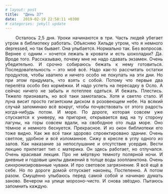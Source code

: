 ```yaml
---
# layout: post
title:  "День 37"
date:   2019-02-19 22:58:11 +0300
# categories: jekyll update
---
```


<div style="text-align: justify">
&nbsp;&nbsp;&nbsp;&nbsp;
Осталось 2,5 дня. Уроки начинаются в три. Часть людей убегает утром в библиотеку работать. Объясняю Хильде утром, что я немного depressed, но так бывает. Она улыбается. Нормально так. Без вопросов. Вернее с одним – хочется лежать в кровати и есть шоколадки? Да. Вроде того. Рассказываю, почему мне не надо сдавать экзамен. Очень убедительно. И срочно собираюсь бежать к нему готовиться. Последовательность – это моё всё. Надо как-то рассчитать остатки продуктов, чтобы хватило и ничего особо не покупать на эти дни. Но при этом придумать, что взять с собой. Потому что первые два перелёта особо без кормёжки. И надо успеть на пересадку в Осло. А сейчас ничего не забыть и потеплее одеться. И бежать. Плестись. Тяжело признавать, но всё таки замоталась. Хотя и светло стало. И луна висит просто гигантским диском в розовеющем небе. На всякий случай запоминаю всё вокруг, чтобы почувствовать от этого радость когда-нибудь потом. И море. По дороге, которая совсем уже спускается к универу, на пригорке, открывается вид на ту сторону лагуны, на горы совсем вдали, на свободное ото льда море. Оно тёмное и немного беснуется. Прекрасное. И из окон библиотеки его тоже видно. Как же всё таки здорово спроектировано здание. Очень светлое, удобное и всё изломанное. Сижу в кресле в углу одного из залов. Как наказание за непослушание и отсутствие усердия. Вести лекцию прилетает тип с материка. Он здесь работает, но отлучался. Очень красивая лекция. Про не мёртвую темноту полярной ночи. И дневные и годовые циклы движений в толще воды зоопланктона. Очень синхронизированные чуваки. И про световое загрязнение. Я всё ещё в себе. Но по дороге домой отпускает наконец. Постепенно. А потом разом. Смущённо улыбаюсь перед самой собой и начинаю думать заново. Вечером на улице морозно-чисто. И снова звёздно. Пытаюсь запомнить каждую.
</div>

<div class="container">
  <div class="image-gallery">
    <div class="column">
      <div class="image-item">
        <img src="{{site.baseurl}}/assets/images/191.png" alt="" />
        <div class="overlay"><span></span></div>
      </div>
      <div class="image-item">
        <img src="{{site.baseurl}}/assets/images/193.png" alt="" />
        <div class="overlay"><span></span></div>
      </div>
      <div class="image-item">
        <img src="{{site.baseurl}}/assets/images/195.png" alt="" />
        <div class="overlay"><span></span></div>
      </div>
      <div class="image-item">
        <img src="{{site.baseurl}}/assets/images/197.png" alt="" />
        <div class="overlay"><span></span></div>
      </div>
      <div class="image-item">
        <img src="{{site.baseurl}}/assets/images/199.png" alt="" />
        <div class="overlay"><span></span></div>
      </div>
    </div>
    <div class="column">
      <div class="image-item">
        <img src="{{site.baseurl}}/assets/images/192.png" alt="" />
        <div class="overlay"><span></span></div>
      </div>
      <div class="image-item">
        <img src="{{site.baseurl}}/assets/images/194.png" alt="" />
        <div class="overlay"><span></span></div>
      </div>
      <div class="image-item">
        <img src="{{site.baseurl}}/assets/images/196.png" alt="" />
        <div class="overlay"><span></span></div>
      </div>
      <div class="image-item">
        <img src="{{site.baseurl}}/assets/images/198.png" alt="" />
        <div class="overlay"><span></span></div>
      </div>
      <div class="image-item">
        <img src="{{site.baseurl}}/assets/images/200.png" alt="" />
        <div class="overlay"><span></span></div>
      </div>
    </div>
  </div>
</div>

